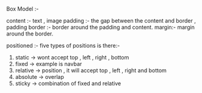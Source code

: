 Box Model :-


content :- text , image 
padding :- the gap between the content and border , padding
border :- border around the padding and content.
margin:- margin around the border.


positioned :- 
five types of positions is there:-
1. static -> wont accept top , left , right , bottom 
2. fixed -> example is navbar
3. relative -> position , it will accept top , left , right and bottom
4. absolute -> overlap 
5. sticky -> combination of fixed and relative 

